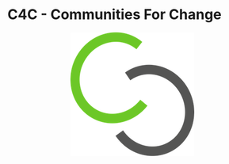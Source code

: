 # C4C - Communities For Change
<p align="center">
  <img src="https://github.com/C4Q/AC3.2-groupSeven-Noise/blob/feature-READMEsetup/C4C.png?raw=true">
</p>

